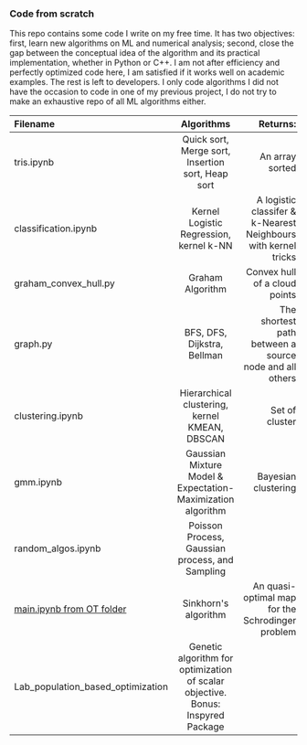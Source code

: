 ### Code from scratch
This repo contains some code I write on my free time. It has two objectives: first, learn new algorithms on ML and numerical analysis; second, close the gap between the conceptual idea of the algorithm and its practical implementation, whether in Python or C++. I am not after efficiency and perfectly optimized code here, I am satisfied if it works well on academic examples. The rest is left to developers. I only code algorithms I did not have the occasion to code in one of my previous project, I do not try to make an exhaustive repo of all ML algorithms either.

| Filename     | Algorithms  |  Returns:    |
| :---        |    :----:   |          ---: |
| tris.ipynb   | Quick sort, Merge sort, Insertion sort, Heap sort  | An array sorted |
| classification.ipynb  |  Kernel Logistic Regression, kernel k-NN  | A logistic classifer & k-Nearest Neighbours with kernel tricks  |
| graham\_convex\_hull.py | Graham Algorithm | Convex hull of a cloud points |
| graph.py | BFS, DFS, Dijkstra, Bellman | The shortest path between a source node and all others |
| clustering.ipynb | Hierarchical clustering, kernel KMEAN, DBSCAN | Set of cluster |
| gmm.ipynb | Gaussian Mixture Model & Expectation-Maximization algorithm | Bayesian clustering |
| random\_algos.ipynb | Poisson Process, Gaussian process, and Sampling | |
| [main.ipynb from OT folder](https://github.com/roomate/MVA-Projects/blob/master/Optimal_Transport/main.ipynb)|Sinkhorn's algorithm| An quasi-optimal map for the Schrodinger problem|
| Lab\_population\_based\_optimization| Genetic algorithm for optimization of scalar objective. Bonus: Inspyred Package||An approximate minimizer|
